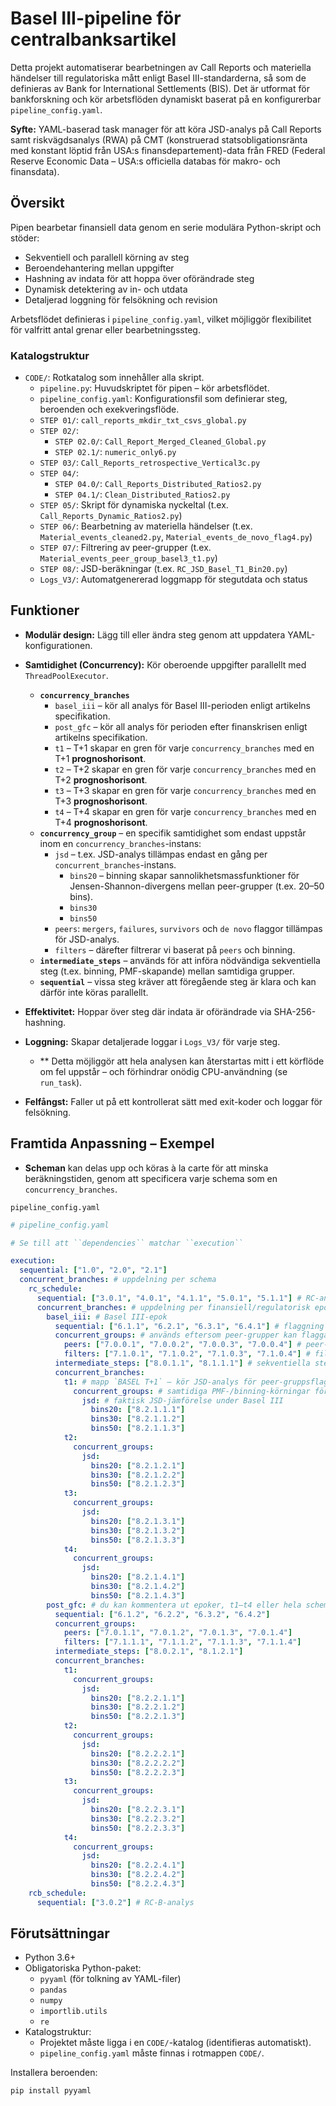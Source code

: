 # Basel III-pipeline för centralbanksartikel

Detta projekt automatiserar bearbetningen av Call Reports och materiella händelser till regulatoriska mått enligt Basel III-standarderna, så som de definieras av Bank for International Settlements (BIS). Det är utformat för bankforskning och kör arbetsflöden dynamiskt baserat på en konfigurerbar `pipeline_config.yaml`.

**Syfte:** YAML-baserad task manager för att köra JSD-analys på Call Reports samt riskvägdsanalys (RWA) på CMT (konstruerad statsobligationsränta med konstant löptid från USA:s finansdepartement)-data från FRED (Federal Reserve Economic Data – USA:s officiella databas för makro- och finansdata).

## Översikt

Pipen bearbetar finansiell data genom en serie modulära Python-skript och stöder:
- Sekventiell och parallell körning av steg  
- Beroendehantering mellan uppgifter  
- Hashning av indata för att hoppa över oförändrade steg  
- Dynamisk detektering av in- och utdata  
- Detaljerad loggning för felsökning och revision

Arbetsflödet definieras i `pipeline_config.yaml`, vilket möjliggör flexibilitet för valfritt antal grenar eller bearbetningssteg.

### Katalogstruktur
- `CODE/`: Rotkatalog som innehåller alla skript.
  - `pipeline.py`: Huvudskriptet för pipen – kör arbetsflödet.
  - `pipeline_config.yaml`: Konfigurationsfil som definierar steg, beroenden och exekveringsflöde.
  - `STEP 01/`: `call_reports_mkdir_txt_csvs_global.py`
  - `STEP 02/`:
    - `STEP 02.0/`: `Call_Report_Merged_Cleaned_Global.py`
    - `STEP 02.1/`: `numeric_only6.py`
  - `STEP 03/`: `Call_Reports_retrospective_Vertical3c.py`
  - `STEP 04/`:
    - `STEP 04.0/`: `Call_Reports_Distributed_Ratios2.py`
    - `STEP 04.1/`: `Clean_Distributed_Ratios2.py`
  - `STEP 05/`: Skript för dynamiska nyckeltal (t.ex. `Call_Reports_Dynamic_Ratios2.py`)
  - `STEP 06/`: Bearbetning av materiella händelser (t.ex. `Material_events_cleaned2.py`, `Material_events_de_novo_flag4.py`)
  - `STEP 07/`: Filtrering av peer-grupper (t.ex. `Material_events_peer_group_basel3_t1.py`)
  - `STEP 08/`: JSD-beräkningar (t.ex. `RC_JSD_Basel_T1_Bin20.py`)
  - `Logs_V3/`: Automatgenererad loggmapp för stegutdata och status

## Funktioner

- **Modulär design:** Lägg till eller ändra steg genom att uppdatera YAML-konfigurationen.
- **Samtidighet (Concurrency):** Kör oberoende uppgifter parallellt med `ThreadPoolExecutor`.
  - **`concurrency_branches`**
    - `basel_iii` – kör all analys för Basel III-perioden enligt artikelns specifikation.
    - `post_gfc` – kör all analys för perioden efter finanskrisen enligt artikelns specifikation.
    - `t1` – T+1 skapar en gren för varje `concurrency_branches` med en T+1 **prognoshorisont**.
    - `t2` – T+2 skapar en gren för varje `concurrency_branches` med en T+2 **prognoshorisont**.
    - `t3` – T+3 skapar en gren för varje `concurrency_branches` med en T+3 **prognoshorisont**.
    - `t4` – T+4 skapar en gren för varje `concurrency_branches` med en T+4 **prognoshorisont**.
  - **`concurrency_group`** – en specifik samtidighet som endast uppstår inom en `concurrency_branches`-instans:
    - `jsd` – t.ex. JSD-analys tillämpas endast en gång per `concurrent_branches`-instans.
      - `bins20` – binning skapar sannolikhetsmassfunktioner för Jensen-Shannon-divergens mellan peer-grupper (t.ex. 20–50 bins).
      - `bins30`
      - `bins50`
    - `peers`: `mergers`, `failures`, `survivors` och `de novo` flaggor tillämpas för JSD-analys.
    - `filters` – därefter filtrerar vi baserat på `peers` och binning.
  - **`intermediate_steps`** – används för att införa nödvändiga sekventiella steg (t.ex. binning, PMF-skapande) mellan samtidiga grupper.
  - **`sequential`** – vissa steg kräver att föregående steg är klara och kan därför inte köras parallellt.

- **Effektivitet:** Hoppar över steg där indata är oförändrade via SHA-256-hashning.
- **Loggning:** Skapar detaljerade loggar i `Logs_V3/` för varje steg.
  - ** Detta möjliggör att hela analysen kan återstartas mitt i ett körflöde om fel uppstår – och förhindrar onödig CPU-användning (se `run_task`).
- **Felfångst:** Faller ut på ett kontrollerat sätt med exit-koder och loggar för felsökning.

## Framtida Anpassning – Exempel

- **Scheman** kan delas upp och köras à la carte för att minska beräkningstiden, genom att specificera varje schema som en `concurrency_branches`.

`pipeline_config.yaml`
```yaml
# pipeline_config.yaml

# Se till att ``dependencies`` matchar ``execution``

execution:
  sequential: ["1.0", "2.0", "2.1"]
  concurrent_branches: # uppdelning per schema
    rc_schedule:
      sequential: ["3.0.1", "4.0.1", "4.1.1", "5.0.1", "5.1.1"] # RC-analys
      concurrent_branches: # uppdelning per finansiell/regulatorisk epok (GFC, post-GFC, Basel III)
        basel_iii: # Basel III-epok
          sequential: ["6.1.1", "6.2.1", "6.3.1", "6.4.1"] # flaggning av materiella händelser
          concurrent_groups: # används eftersom peer-grupper kan flaggas parallellt
            peers: ["7.0.0.1", "7.0.0.2", "7.0.0.3", "7.0.0.4"] # peer-gruppsskapande
            filters: ["7.1.0.1", "7.1.0.2", "7.1.0.3", "7.1.0.4"] # filtrering enligt peer-grupp
          intermediate_steps: ["8.0.1.1", "8.1.1.1"] # sekventiella steg mellan ``concurrency_groups`` – binning och PMF-skapande
          concurrent_branches:
            t1: # mapp `BASEL T+1` – kör JSD-analys för peer-gruppsflaggning med T+1 (ett kvartal) framförhållning
              concurrent_groups: # samtidiga PMF-/binning-körningar för olika binsstorlekar
                jsd: # faktisk JSD-jämförelse under Basel III
                  bins20: ["8.2.1.1.1"]
                  bins30: ["8.2.1.1.2"]
                  bins50: ["8.2.1.1.3"]
            t2:
              concurrent_groups:
                jsd:
                  bins20: ["8.2.1.2.1"]
                  bins30: ["8.2.1.2.2"]
                  bins50: ["8.2.1.2.3"]
            t3:
              concurrent_groups:
                jsd:
                  bins20: ["8.2.1.3.1"]
                  bins30: ["8.2.1.3.2"]
                  bins50: ["8.2.1.3.3"]
            t4:
              concurrent_groups:
                jsd:
                  bins20: ["8.2.1.4.1"]
                  bins30: ["8.2.1.4.2"]
                  bins50: ["8.2.1.4.3"]
        post_gfc: # du kan kommentera ut epoker, t1–t4 eller hela scheman för snabbare och effektivare körning
          sequential: ["6.1.2", "6.2.2", "6.3.2", "6.4.2"]
          concurrent_groups:
            peers: ["7.0.1.1", "7.0.1.2", "7.0.1.3", "7.0.1.4"]
            filters: ["7.1.1.1", "7.1.1.2", "7.1.1.3", "7.1.1.4"]
          intermediate_steps: ["8.0.2.1", "8.1.2.1"]
          concurrent_branches:
            t1:
              concurrent_groups:
                jsd:
                  bins20: ["8.2.2.1.1"]
                  bins30: ["8.2.2.1.2"]
                  bins50: ["8.2.2.1.3"]
            t2:
              concurrent_groups:
                jsd:
                  bins20: ["8.2.2.2.1"]
                  bins30: ["8.2.2.2.2"]
                  bins50: ["8.2.2.2.3"]
            t3:
              concurrent_groups:
                jsd:
                  bins20: ["8.2.2.3.1"]
                  bins30: ["8.2.2.3.2"]
                  bins50: ["8.2.2.3.3"]
            t4:
              concurrent_groups:
                jsd:
                  bins20: ["8.2.2.4.1"]
                  bins30: ["8.2.2.4.2"]
                  bins50: ["8.2.2.4.3"]
    rcb_schedule:
      sequential: ["3.0.2"] # RC-B-analys
```

## Förutsättningar

- Python 3.6+
- Obligatoriska Python-paket:
  - `pyyaml` (för tolkning av YAML-filer)
  - `pandas`
  - `numpy`
  - `importlib.utils`
  - `re`
- Katalogstruktur:
  - Projektet måste ligga i en `CODE/`-katalog (identifieras automatiskt).
  - `pipeline_config.yaml` måste finnas i rotmappen `CODE/`.

Installera beroenden:
```bash
pip install pyyaml
